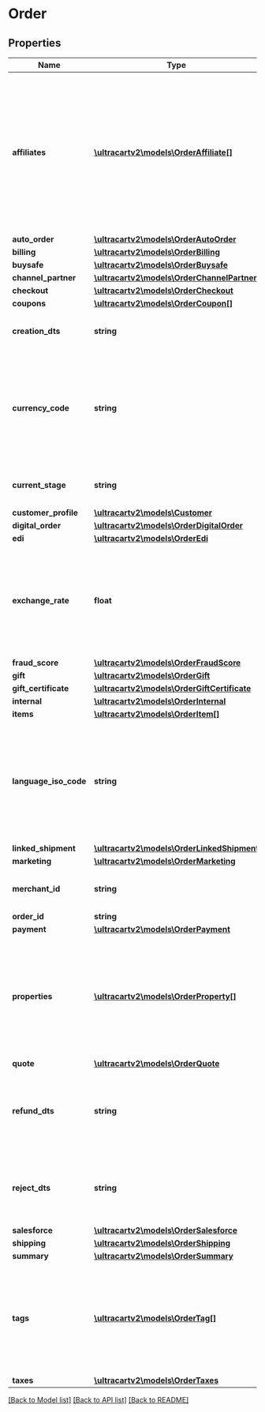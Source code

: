 # Order

## Properties
Name | Type | Description | Notes
------------ | ------------- | ------------- | -------------
**affiliates** | [**\ultracartv2\models\OrderAffiliate[]**](OrderAffiliate.md) | Affiliates if any were associated with the order.  The first one in the array sent the order and each subsequent affiliate is the recruiter that earns a downline commission. | [optional] 
**auto_order** | [**\ultracartv2\models\OrderAutoOrder**](OrderAutoOrder.md) |  | [optional] 
**billing** | [**\ultracartv2\models\OrderBilling**](OrderBilling.md) |  | [optional] 
**buysafe** | [**\ultracartv2\models\OrderBuysafe**](OrderBuysafe.md) |  | [optional] 
**channel_partner** | [**\ultracartv2\models\OrderChannelPartner**](OrderChannelPartner.md) |  | [optional] 
**checkout** | [**\ultracartv2\models\OrderCheckout**](OrderCheckout.md) |  | [optional] 
**coupons** | [**\ultracartv2\models\OrderCoupon[]**](OrderCoupon.md) | Coupons | [optional] 
**creation_dts** | **string** | Date/time that the order was created | [optional] 
**currency_code** | **string** | Currency code that the customer used if different than the merchant&#39;s base currency code | [optional] 
**current_stage** | **string** | Current stage that the order is in. | [optional] 
**customer_profile** | [**\ultracartv2\models\Customer**](Customer.md) |  | [optional] 
**digital_order** | [**\ultracartv2\models\OrderDigitalOrder**](OrderDigitalOrder.md) |  | [optional] 
**edi** | [**\ultracartv2\models\OrderEdi**](OrderEdi.md) |  | [optional] 
**exchange_rate** | **float** | Exchange rate at the time the order was placed if currency code is different than the base currency | [optional] 
**fraud_score** | [**\ultracartv2\models\OrderFraudScore**](OrderFraudScore.md) |  | [optional] 
**gift** | [**\ultracartv2\models\OrderGift**](OrderGift.md) |  | [optional] 
**gift_certificate** | [**\ultracartv2\models\OrderGiftCertificate**](OrderGiftCertificate.md) |  | [optional] 
**internal** | [**\ultracartv2\models\OrderInternal**](OrderInternal.md) |  | [optional] 
**items** | [**\ultracartv2\models\OrderItem[]**](OrderItem.md) | Items | [optional] 
**language_iso_code** | **string** | Three letter ISO-639 language code used by the customer during the checkout if different than the default language | [optional] 
**linked_shipment** | [**\ultracartv2\models\OrderLinkedShipment**](OrderLinkedShipment.md) |  | [optional] 
**marketing** | [**\ultracartv2\models\OrderMarketing**](OrderMarketing.md) |  | [optional] 
**merchant_id** | **string** | UltraCart merchant ID owning this order | [optional] 
**order_id** | **string** | Order ID | [optional] 
**payment** | [**\ultracartv2\models\OrderPayment**](OrderPayment.md) |  | [optional] 
**properties** | [**\ultracartv2\models\OrderProperty[]**](OrderProperty.md) | Properties, available only through update, not through insert due to the nature of how properties are handled internally | [optional] 
**quote** | [**\ultracartv2\models\OrderQuote**](OrderQuote.md) |  | [optional] 
**refund_dts** | **string** | If the order was refunded, the date/time that the last refund occurred | [optional] 
**reject_dts** | **string** | If the order was rejected, the date/time that the rejection occurred | [optional] 
**salesforce** | [**\ultracartv2\models\OrderSalesforce**](OrderSalesforce.md) |  | [optional] 
**shipping** | [**\ultracartv2\models\OrderShipping**](OrderShipping.md) |  | [optional] 
**summary** | [**\ultracartv2\models\OrderSummary**](OrderSummary.md) |  | [optional] 
**tags** | [**\ultracartv2\models\OrderTag[]**](OrderTag.md) | tags, available only through update, not through insert due to the nature of how tags are handled internally | [optional] 
**taxes** | [**\ultracartv2\models\OrderTaxes**](OrderTaxes.md) |  | [optional] 

[[Back to Model list]](../README.md#documentation-for-models) [[Back to API list]](../README.md#documentation-for-api-endpoints) [[Back to README]](../README.md)


